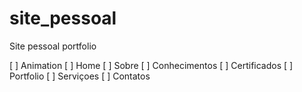 # site_pessoal
Site pessoal portfolio


[ ] Animation
[ ] Home
[ ] Sobre 
[ ] Conhecimentos
[ ] Certificados
[ ] Portfolio
[ ] Serviçoes
[ ] Contatos 